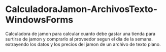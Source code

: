 # CalculadoraJamon-ArchivosTexto-WindowsForms
Calculadora de jamon para calcular cuanto debe gastar una tienda para surtirse de jamon y comprarlo al proveedor segun el dia de la semana. extrayendo los datos y los precios del jamon de un archivo de texto plano.
